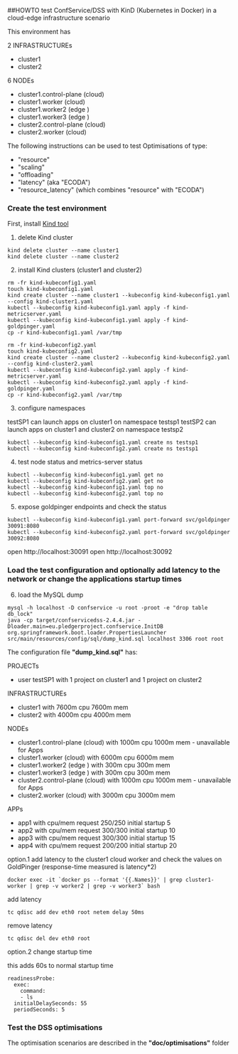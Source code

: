##HOWTO test ConfService/DSS with KinD (Kubernetes in Docker) in a cloud-edge infrastructure scenario

This environment has

2 INFRASTRUCTUREs
- cluster1
- cluster2

6 NODEs 
- cluster1.control-plane (cloud)
- cluster1.worker        (cloud)
- cluster1.worker2       (edge )
- cluster1.worker3       (edge )
- cluster2.control-plane (cloud)
- cluster2.worker        (cloud)

The following instructions can be used to test Optimisations of type:
- "resource"
- "scaling"
- "offloading"
- "latency" (aka "ECODA")
- "resource_latency" (which combines "resource" with "ECODA")

### Create the test environment
First, install [Kind tool](https://kind.sigs.k8s.io/docs/user/quick-start/)


1) delete Kind cluster

```
kind delete cluster --name cluster1
kind delete cluster --name cluster2
```
2) install Kind clusters (cluster1 and cluster2)

```
rm -fr kind-kubeconfig1.yaml
touch kind-kubeconfig1.yaml
kind create cluster --name cluster1 --kubeconfig kind-kubeconfig1.yaml --config kind-cluster1.yaml
kubectl --kubeconfig kind-kubeconfig1.yaml apply -f kind-metricserver.yaml
kubectl --kubeconfig kind-kubeconfig1.yaml apply -f kind-goldpinger.yaml
cp -r kind-kubeconfig1.yaml /var/tmp

rm -fr kind-kubeconfig2.yaml
touch kind-kubeconfig2.yaml
kind create cluster --name cluster2 --kubeconfig kind-kubeconfig2.yaml --config kind-cluster2.yaml
kubectl --kubeconfig kind-kubeconfig2.yaml apply -f kind-metricserver.yaml
kubectl --kubeconfig kind-kubeconfig2.yaml apply -f kind-goldpinger.yaml
cp -r kind-kubeconfig2.yaml /var/tmp

```

3) configure namespaces 

testSP1 can launch apps on cluster1 on namespace testsp1
testSP2 can launch apps on cluster1 and cluster2 on namespace testsp2

```
kubectl --kubeconfig kind-kubeconfig1.yaml create ns testsp1
kubectl --kubeconfig kind-kubeconfig2.yaml create ns testsp1
```
4) test node status and metrics-server status

```
kubectl --kubeconfig kind-kubeconfig1.yaml get no
kubectl --kubeconfig kind-kubeconfig2.yaml get no
kubectl --kubeconfig kind-kubeconfig1.yaml top no
kubectl --kubeconfig kind-kubeconfig2.yaml top no
```
5) expose goldpinger endpoints and check the status

```
kubectl --kubeconfig kind-kubeconfig1.yaml port-forward svc/goldpinger 30091:8080
kubectl --kubeconfig kind-kubeconfig2.yaml port-forward svc/goldpinger 30092:8080
```
open http://localhost:30091
open http://localhost:30092


###  Load the test configuration and optionally add latency to the network or change the applications startup times

6) load the MySQL dump

```
mysql -h localhost -D confservice -u root -proot -e "drop table db_lock"
java -cp target/confservicedss-2.4.4.jar -Dloader.main=eu.pledgerproject.confservice.InitDB org.springframework.boot.loader.PropertiesLauncher src/main/resources/config/sql/dump_kind.sql localhost 3306 root root

```

The configuration file **"dump_kind.sql"** has:

PROJECTs
- user testSP1 with 1 project on cluster1 and 1 project on cluster2

INFRASTRUCTUREs
- cluster1 with 7600m cpu 7600m mem
- cluster2 with 4000m cpu 4000m mem

NODEs 
- cluster1.control-plane (cloud) with 1000m cpu 1000m mem - unavailable for Apps
- cluster1.worker        (cloud) with 6000m cpu 6000m mem
- cluster1.worker2       (edge ) with  300m cpu  300m mem
- cluster1.worker3       (edge ) with  300m cpu  300m mem
- cluster2.control-plane (cloud) with 1000m cpu 1000m mem - unavailable for Apps
- cluster2.worker        (cloud) with 3000m cpu 3000m mem

APPs
- app1 with cpu/mem request 250/250 initial startup  5 
- app2 with cpu/mem request 300/300 initial startup 10
- app3 with cpu/mem request 300/300 initial startup 15
- app4 with cpu/mem request 200/200 initial startup 20


option.1 add latency to the cluster1 cloud worker and check the values on GoldPinger (response-time measured is latency*2)

```
docker exec -it `docker ps --format '{{.Names}}' | grep cluster1-worker | grep -v worker2 | grep -v worker3` bash
```

add latency 

```
tc qdisc add dev eth0 root netem delay 50ms
```

remove latency

```
tc qdisc del dev eth0 root
```

option.2 change startup time

this adds 60s to normal startup time

```
readinessProbe:
  exec:
    command:
    - ls
  initialDelaySeconds: 55
  periodSeconds: 5
```

### Test the DSS optimisations
The optimisation scenarios are described in the **"doc/optimisations"** folder

